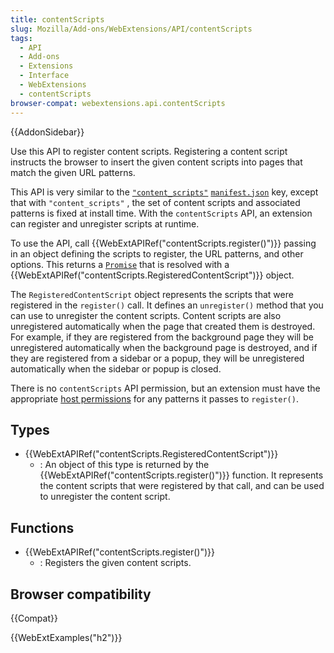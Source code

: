 ```yaml
---
title: contentScripts
slug: Mozilla/Add-ons/WebExtensions/API/contentScripts
tags:
  - API
  - Add-ons
  - Extensions
  - Interface
  - WebExtensions
  - contentScripts
browser-compat: webextensions.api.contentScripts
---
```

{{AddonSidebar}}

Use this API to register content scripts. Registering a content script instructs the browser to insert the given content scripts into pages that match the given URL patterns.

This API is very similar to the [`"content_scripts"`](/en-US/docs/Mozilla/Add-ons/WebExtensions/manifest.json/content_scripts) [`manifest.json`](/en-US/docs/Mozilla/Add-ons/WebExtensions/manifest.json) key, except that with  `"content_scripts"` , the set of content scripts and associated patterns is fixed at install time. With the `contentScripts` API, an extension can register and unregister scripts at runtime.

To use the API, call {{WebExtAPIRef("contentScripts.register()")}} passing in an object defining the scripts to register, the URL patterns, and other options. This returns a [`Promise`](/en-US/docs/Web/JavaScript/Reference/Global_Objects/Promise) that is resolved with a {{WebExtAPIRef("contentScripts.RegisteredContentScript")}} object.

The `RegisteredContentScript` object represents the scripts that were registered in the `register()` call. It defines an `unregister()` method that you can use to unregister the content scripts. Content scripts are also unregistered automatically when the page that created them is destroyed. For example, if they are registered from the background page they will be unregistered automatically when the background page is destroyed, and if they are registered from a sidebar or a popup, they will be unregistered automatically when the sidebar or popup is closed.

There is no `contentScripts` API permission, but an extension must have the appropriate [host permissions](/en-US/docs/Mozilla/Add-ons/WebExtensions/manifest.json/permissions#host_permissions) for any patterns it passes to `register()`.

## Types

- {{WebExtAPIRef("contentScripts.RegisteredContentScript")}}
  - : An object of this type is returned by the {{WebExtAPIRef("contentScripts.register()")}} function. It represents the content scripts that were registered by that call, and can be used to unregister the content script.

## Functions

- {{WebExtAPIRef("contentScripts.register()")}}
  - : Registers the given content scripts.

## Browser compatibility

{{Compat}}

{{WebExtExamples("h2")}}
